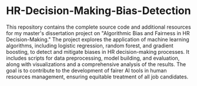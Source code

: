 # HR-Decision-Making-Bias-Detection
This repository contains the complete source code and additional resources for my master's dissertation project on "Algorithmic Bias and Fairness in HR Decision-Making." The project explores the application of machine learning algorithms, including logistic regression, random forest, and gradient boosting, to detect and mitigate biases in HR decision-making processes. It includes scripts for data preprocessing, model building, and evaluation, along with visualizations and a comprehensive analysis of the results. The goal is to contribute to the development of fairer AI tools in human resources management, ensuring equitable treatment of all job candidates.
